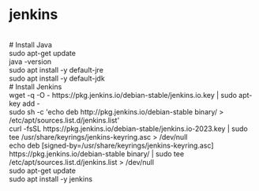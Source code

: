 # jenkins<br/>	  
<br/>	      
# Install Java<br/>
sudo apt-get update<br/>
java -version<br/>
sudo apt install -y default-jre<br/>
sudo apt install -y default-jdk<br/>
# Install Jenkins<br/>
wget -q -O - https://pkg.jenkins.io/debian-stable/jenkins.io.key | sudo apt-key add - <br/>	
sudo sh -c 'echo deb http://pkg.jenkins.io/debian-stable binary/ > /etc/apt/sources.list.d/jenkins.list'<br/>	
curl -fsSL https://pkg.jenkins.io/debian-stable/jenkins.io-2023.key | sudo tee /usr/share/keyrings/jenkins-keyring.asc > /dev/null <br/>	
echo deb [signed-by=/usr/share/keyrings/jenkins-keyring.asc] https://pkg.jenkins.io/debian-stable binary/ | sudo tee /etc/apt/sources.list.d/jenkins.list > /dev/null <br/>	
sudo apt-get update<br/>
sudo apt install -y jenkins<br/>
